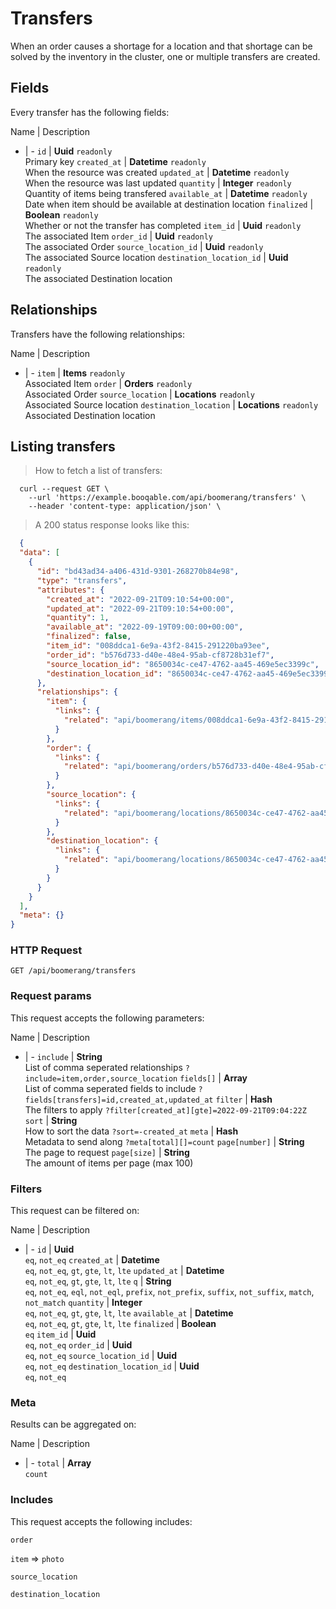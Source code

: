 # Transfers

When an order causes a shortage for a location and that shortage can be solved by the inventory in the cluster, one or multiple transfers are created.

## Fields
Every transfer has the following fields:

Name | Description
- | -
`id` | **Uuid** `readonly`<br>Primary key
`created_at` | **Datetime** `readonly`<br>When the resource was created
`updated_at` | **Datetime** `readonly`<br>When the resource was last updated
`quantity` | **Integer** `readonly`<br>Quantity of items being transfered
`available_at` | **Datetime** `readonly`<br>Date when item should be available at destination location
`finalized` | **Boolean** `readonly`<br>Whether or not the transfer has completed
`item_id` | **Uuid** `readonly`<br>The associated Item
`order_id` | **Uuid** `readonly`<br>The associated Order
`source_location_id` | **Uuid** `readonly`<br>The associated Source location
`destination_location_id` | **Uuid** `readonly`<br>The associated Destination location


## Relationships
Transfers have the following relationships:

Name | Description
- | -
`item` | **Items** `readonly`<br>Associated Item
`order` | **Orders** `readonly`<br>Associated Order
`source_location` | **Locations** `readonly`<br>Associated Source location
`destination_location` | **Locations** `readonly`<br>Associated Destination location


## Listing transfers



> How to fetch a list of transfers:

```shell
  curl --request GET \
    --url 'https://example.booqable.com/api/boomerang/transfers' \
    --header 'content-type: application/json' \
```

> A 200 status response looks like this:

```json
  {
  "data": [
    {
      "id": "bd43ad34-a406-431d-9301-268270b84e98",
      "type": "transfers",
      "attributes": {
        "created_at": "2022-09-21T09:10:54+00:00",
        "updated_at": "2022-09-21T09:10:54+00:00",
        "quantity": 1,
        "available_at": "2022-09-19T09:00:00+00:00",
        "finalized": false,
        "item_id": "008ddca1-6e9a-43f2-8415-291220ba93ee",
        "order_id": "b576d733-d40e-48e4-95ab-cf8728b31ef7",
        "source_location_id": "8650034c-ce47-4762-aa45-469e5ec3399c",
        "destination_location_id": "8650034c-ce47-4762-aa45-469e5ec3399c"
      },
      "relationships": {
        "item": {
          "links": {
            "related": "api/boomerang/items/008ddca1-6e9a-43f2-8415-291220ba93ee"
          }
        },
        "order": {
          "links": {
            "related": "api/boomerang/orders/b576d733-d40e-48e4-95ab-cf8728b31ef7"
          }
        },
        "source_location": {
          "links": {
            "related": "api/boomerang/locations/8650034c-ce47-4762-aa45-469e5ec3399c"
          }
        },
        "destination_location": {
          "links": {
            "related": "api/boomerang/locations/8650034c-ce47-4762-aa45-469e5ec3399c"
          }
        }
      }
    }
  ],
  "meta": {}
}
```

### HTTP Request

`GET /api/boomerang/transfers`

### Request params

This request accepts the following parameters:

Name | Description
- | -
`include` | **String** <br>List of comma seperated relationships `?include=item,order,source_location`
`fields[]` | **Array** <br>List of comma seperated fields to include `?fields[transfers]=id,created_at,updated_at`
`filter` | **Hash** <br>The filters to apply `?filter[created_at][gte]=2022-09-21T09:04:22Z`
`sort` | **String** <br>How to sort the data `?sort=-created_at`
`meta` | **Hash** <br>Metadata to send along `?meta[total][]=count`
`page[number]` | **String** <br>The page to request
`page[size]` | **String** <br>The amount of items per page (max 100)


### Filters

This request can be filtered on:

Name | Description
- | -
`id` | **Uuid** <br>`eq`, `not_eq`
`created_at` | **Datetime** <br>`eq`, `not_eq`, `gt`, `gte`, `lt`, `lte`
`updated_at` | **Datetime** <br>`eq`, `not_eq`, `gt`, `gte`, `lt`, `lte`
`q` | **String** <br>`eq`, `not_eq`, `eql`, `not_eql`, `prefix`, `not_prefix`, `suffix`, `not_suffix`, `match`, `not_match`
`quantity` | **Integer** <br>`eq`, `not_eq`, `gt`, `gte`, `lt`, `lte`
`available_at` | **Datetime** <br>`eq`, `not_eq`, `gt`, `gte`, `lt`, `lte`
`finalized` | **Boolean** <br>`eq`
`item_id` | **Uuid** <br>`eq`, `not_eq`
`order_id` | **Uuid** <br>`eq`, `not_eq`
`source_location_id` | **Uuid** <br>`eq`, `not_eq`
`destination_location_id` | **Uuid** <br>`eq`, `not_eq`


### Meta

Results can be aggregated on:

Name | Description
- | -
`total` | **Array** <br>`count`


### Includes

This request accepts the following includes:

`order`


`item` => 
`photo`




`source_location`


`destination_location`





